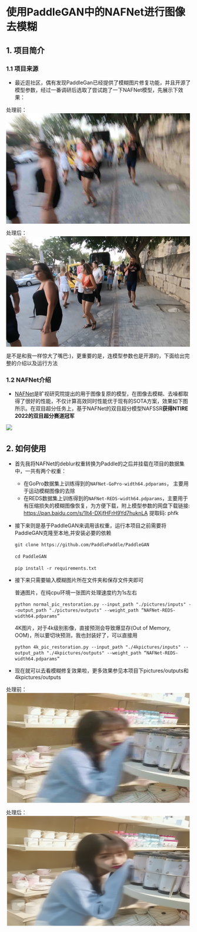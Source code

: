 # 使用PaddleGAN中的NAFNet进行图像去模糊

## 1. 项目简介

### 1.1 项目来源
- 最近逛社区，偶有发现PaddleGan已经提供了模糊图片修复功能，并且开源了模型参数，经过一番调研后选取了尝试跑了一下NAFNet模型，先展示下效果：

处理前：
 <img src="https://github.com/Ulov888/PictureRestoration/blob/master/pictures/inputs/blurry-reds-1.jpg" width = "500" height = "300" alt="图片名称" align=center />

处理后：
 <img src="https://github.com/Ulov888/PictureRestoration/blob/master/pictures/outputs/blurry-reds-1_restoration.jpg" width = "500" height = "300" alt="图片名称" align=center />


是不是和我一样惊大了嘴巴:)，更重要的是，连模型参数也是开源的，下面给出完整的介绍以及运行方法




### 1.2 NAFNet介绍
- [NAFNet](https://arxiv.org/abs/2204.04676)是旷视研究院提出的用于图像复原的模型，在图像去模糊、去噪都取得了很好的性能，不仅计算高效同时性能优于现有的SOTA方案，效果如下图所示。在双目超分任务上，基于NAFNet的双目超分模型NAFSSR**获得NTIRE 2022的双目超分赛道冠军**

![](https://ai-studio-static-online.cdn.bcebos.com/04af7bb7c88a4b0ea780bd71b6a8e3d1a86f5b26d6a34113b9d204e2c66990d9)

## 2. 如何使用

- 首先我将NAFNet的deblur权重转换为Paddle的之后并挂载在项目的数据集中，一共有两个权重：
    - 在GoPro数据集上训练得到的`NAFNet-GoPro-width64.pdparams`， 主要用于运动模糊图像的去除
    - 在REDS数据集上训练得到的`NAFNet-REDS-width64.pdparams`，主要用于有压缩损失的模糊图像恢复，为方便下载，附上模型参数的网盘下载链接: https://pan.baidu.com/s/1lt4-DXjfHFrH9Yd7huknLA 提取码: phfk 
- 接下来则是基于PaddleGAN来调用该权重，运行本项目之前需要将PaddleGAN克隆至本地,并安装必要的依赖
    ```
    git clone https://github.com/PaddlePaddle/PaddleGAN
    
    cd PaddleGAN
    
    pip install -r requirements.txt

    ```
- 接下来只需要输入模糊图片所在文件夹和保存文件夹即可

    普通图片，在纯cpu环境一张图片处理速度约为1s左右
    ```
    python normal_pic_restoration.py --input_path "./pictures/inputs" --output_path "./pictures/outputs" --weight_path “NAFNet-REDS-width64.pdparams”
    ```
    4K图片，对于4k级别影像，直接预测会导致爆显存(Out of Memory, OOM)，所以要切块预测，我也封装好了，可以直接用
    ```
    python 4k_pic_restoration.py --input_path "./4kpictures/inputs" --output_path "./4kpictures/outputs" --weight_path “NAFNet-REDS-width64.pdparams”
    ```
- 现在就可以去看模糊修复效果啦，更多效果参见本项目下pictures/outputs和4kpictures/outputs

处理前：
 <img src="https://github.com/Ulov888/PictureRestoration/blob/master/pictures/inputs/3.png" width = "500" height = "300" alt="图片名称" align=center />

处理后：
 <img src="https://github.com/Ulov888/PictureRestoration/blob/master/pictures/outputs/3_restoration.png" width = "500" height = "300" alt="图片名称" align=center />
